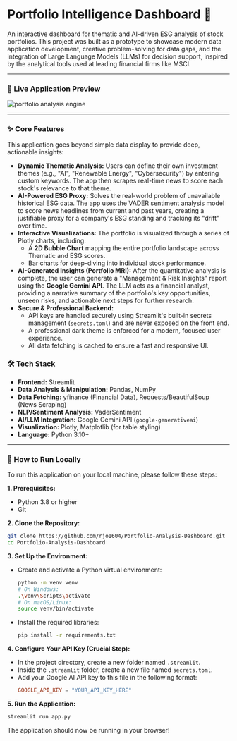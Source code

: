 # Portfolio Intelligence Dashboard 🔬

An interactive dashboard for thematic and AI-driven ESG analysis of stock portfolios. This project was built as a prototype to showcase modern data application development, creative problem-solving for data gaps, and the integration of Large Language Models (LLMs) for decision support, inspired by the analytical tools used at leading financial firms like MSCI.

---

### 🔮 Live Application Preview

![portfolio analysis engine](https://github.com/user-attachments/assets/f99213a0-096a-4a75-aed9-83f5ba43ca2c)


---

### ✨ Core Features

This application goes beyond simple data display to provide deep, actionable insights:

* **Dynamic Thematic Analysis:** Users can define their own investment themes (e.g., "AI", "Renewable Energy", "Cybersecurity") by entering custom keywords. The app then scrapes real-time news to score each stock's relevance to that theme.
* **AI-Powered ESG Proxy:** Solves the real-world problem of unavailable historical ESG data. The app uses the VADER sentiment analysis model to score news headlines from current and past years, creating a justifiable proxy for a company's ESG standing and tracking its "drift" over time.
* **Interactive Visualizations:** The portfolio is visualized through a series of Plotly charts, including:
    * A **2D Bubble Chart** mapping the entire portfolio landscape across Thematic and ESG scores.
    * Bar charts for deep-diving into individual stock performance.
* **AI-Generated Insights (Portfolio MRI):** After the quantitative analysis is complete, the user can generate a "Management & Risk Insights" report using the **Google Gemini API**. The LLM acts as a financial analyst, providing a narrative summary of the portfolio's key opportunities, unseen risks, and actionable next steps for further research.
* **Secure & Professional Backend:**
    * API keys are handled securely using Streamlit's built-in secrets management (`secrets.toml`) and are never exposed on the front end.
    * A professional dark theme is enforced for a modern, focused user experience.
    * All data fetching is cached to ensure a fast and responsive UI.

### 🛠️ Tech Stack

* **Frontend:** Streamlit
* **Data Analysis & Manipulation:** Pandas, NumPy
* **Data Fetching:** yfinance (Financial Data), Requests/BeautifulSoup (News Scraping)
* **NLP/Sentiment Analysis:** VaderSentiment
* **AI/LLM Integration:** Google Gemini API (`google-generativeai`)
* **Visualization:** Plotly, Matplotlib (for table styling)
* **Language:** Python 3.10+

---

### 🚀 How to Run Locally

To run this application on your local machine, please follow these steps:

**1. Prerequisites:**
* Python 3.8 or higher
* Git

**2. Clone the Repository:**
```bash
git clone https://github.com/rjo1604/Portfolio-Analysis-Dashboard.git
cd Portfolio-Analysis-Dashboard
```

**3. Set Up the Environment:**
* Create and activate a Python virtual environment:
    ```bash
    python -m venv venv
    # On Windows:
    .\venv\Scripts\activate
    # On macOS/Linux:
    source venv/bin/activate
    ```
* Install the required libraries:
    ```bash
    pip install -r requirements.txt
    ```

**4. Configure Your API Key (Crucial Step):**
* In the project directory, create a new folder named `.streamlit`.
* Inside the `.streamlit` folder, create a new file named `secrets.toml`.
* Add your Google AI API key to this file in the following format:
    ```toml
    GOOGLE_API_KEY = "YOUR_API_KEY_HERE"
    ```

**5. Run the Application:**
```bash
streamlit run app.py
```
The application should now be running in your browser!
